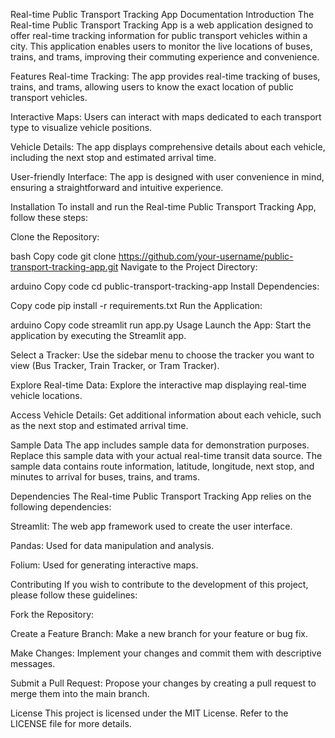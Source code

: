 Real-time Public Transport Tracking App Documentation
Introduction
The Real-time Public Transport Tracking App is a web application designed to offer real-time tracking information for public transport vehicles within a city. This application enables users to monitor the live locations of buses, trains, and trams, improving their commuting experience and convenience.

Features
Real-time Tracking: The app provides real-time tracking of buses, trains, and trams, allowing users to know the exact location of public transport vehicles.

Interactive Maps: Users can interact with maps dedicated to each transport type to visualize vehicle positions.

Vehicle Details: The app displays comprehensive details about each vehicle, including the next stop and estimated arrival time.

User-friendly Interface: The app is designed with user convenience in mind, ensuring a straightforward and intuitive experience.

Installation
To install and run the Real-time Public Transport Tracking App, follow these steps:

Clone the Repository:

bash
Copy code
git clone https://github.com/your-username/public-transport-tracking-app.git
Navigate to the Project Directory:

arduino
Copy code
cd public-transport-tracking-app
Install Dependencies:

Copy code
pip install -r requirements.txt
Run the Application:

arduino
Copy code
streamlit run app.py
Usage
Launch the App: Start the application by executing the Streamlit app.

Select a Tracker: Use the sidebar menu to choose the tracker you want to view (Bus Tracker, Train Tracker, or Tram Tracker).

Explore Real-time Data: Explore the interactive map displaying real-time vehicle locations.

Access Vehicle Details: Get additional information about each vehicle, such as the next stop and estimated arrival time.

Sample Data
The app includes sample data for demonstration purposes. Replace this sample data with your actual real-time transit data source. The sample data contains route information, latitude, longitude, next stop, and minutes to arrival for buses, trains, and trams.

Dependencies
The Real-time Public Transport Tracking App relies on the following dependencies:

Streamlit: The web app framework used to create the user interface.

Pandas: Used for data manipulation and analysis.

Folium: Used for generating interactive maps.

Contributing
If you wish to contribute to the development of this project, please follow these guidelines:

Fork the Repository:

Create a Feature Branch: Make a new branch for your feature or bug fix.

Make Changes: Implement your changes and commit them with descriptive messages.

Submit a Pull Request: Propose your changes by creating a pull request to merge them into the main branch.

License
This project is licensed under the MIT License. Refer to the LICENSE file for more details.
